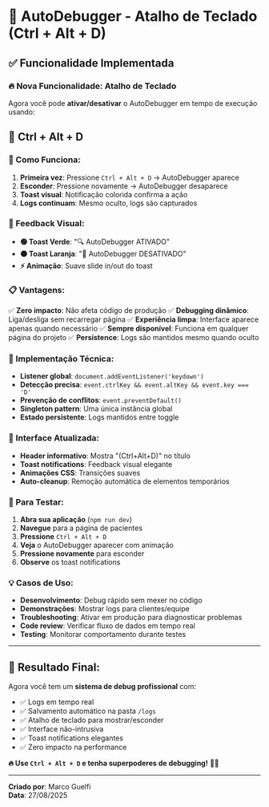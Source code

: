 # 🎹 AutoDebugger - Atalho de Teclado (Ctrl + Alt + D)

## ✅ Funcionalidade Implementada

### 🔥 **Nova Funcionalidade: Atalho de Teclado**

Agora você pode **ativar/desativar** o AutoDebugger em tempo de execução usando:

## **🎯 Ctrl + Alt + D**

### 🚀 Como Funciona:

1. **Primeira vez**: Pressione `Ctrl + Alt + D` → AutoDebugger aparece
2. **Esconder**: Pressione novamente → AutoDebugger desaparece
3. **Toast visual**: Notificação colorida confirma a ação
4. **Logs continuam**: Mesmo oculto, logs são capturados

### 🎨 Feedback Visual:

- **🟢 Toast Verde**: "🔍 AutoDebugger ATIVADO"
- **🟠 Toast Laranja**: "🙈 AutoDebugger DESATIVADO"
- **⚡ Animação**: Suave slide in/out do toast

### 📋 Vantagens:

✅ **Zero impacto**: Não afeta código de produção
✅ **Debugging dinâmico**: Liga/desliga sem recarregar página
✅ **Experiência limpa**: Interface aparece apenas quando necessário
✅ **Sempre disponível**: Funciona em qualquer página do projeto
✅ **Persistence**: Logs são mantidos mesmo quando oculto

### 🔧 Implementação Técnica:

- **Listener global**: `document.addEventListener('keydown')`
- **Detecção precisa**: `event.ctrlKey && event.altKey && event.key === 'D'`
- **Prevenção de conflitos**: `event.preventDefault()`
- **Singleton pattern**: Uma única instância global
- **Estado persistente**: Logs mantidos entre toggle

### 📱 Interface Atualizada:

- **Header informativo**: Mostra "(Ctrl+Alt+D)" no título
- **Toast notifications**: Feedback visual elegante
- **Animações CSS**: Transições suaves
- **Auto-cleanup**: Remoção automática de elementos temporários

### 🧪 Para Testar:

1. **Abra sua aplicação** (`npm run dev`)
2. **Navegue** para a página de pacientes
3. **Pressione** `Ctrl + Alt + D`
4. **Veja** o AutoDebugger aparecer com animação
5. **Pressione novamente** para esconder
6. **Observe** os toast notifications

### 💡 Casos de Uso:

- **Desenvolvimento**: Debug rápido sem mexer no código
- **Demonstrações**: Mostrar logs para clientes/equipe
- **Troubleshooting**: Ativar em produção para diagnosticar problemas
- **Code review**: Verificar fluxo de dados em tempo real
- **Testing**: Monitorar comportamento durante testes

---

## 🎊 **Resultado Final:**

Agora você tem um **sistema de debug profissional** com:
- ✅ Logs em tempo real
- ✅ Salvamento automático na pasta `/logs`
- ✅ Atalho de teclado para mostrar/esconder
- ✅ Interface não-intrusiva
- ✅ Toast notifications elegantes
- ✅ Zero impacto na performance

**🔥 Use `Ctrl + Alt + D` e tenha superpoderes de debugging!** 🦸‍♂️

---
**Criado por**: Marco Guelfi  
**Data**: 27/08/2025